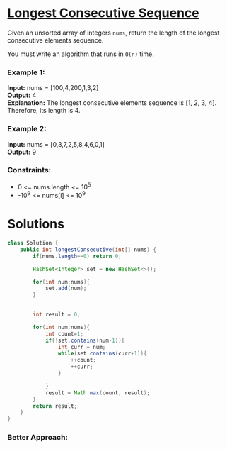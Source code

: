 # [Longest Consecutive Sequence](https://leetcode.com/problems/longest-consecutive-sequence/description/)

Given an unsorted array of integers `nums`, return the length of the longest consecutive elements sequence.

You must write an algorithm that runs in `O(n)` time.

### Example 1:

**Input:** nums = [100,4,200,1,3,2]\
**Output:** 4\
**Explanation:** The longest consecutive elements sequence is [1, 2, 3, 4]. Therefore, its length is 4.

### Example 2:

**Input:** nums = [0,3,7,2,5,8,4,6,0,1]\
**Output:** 9


### Constraints:

* 0 <= nums.length <= 10<sup>5</sup>
* -10<sup>9</sup> <= nums[i] <= 10<sup>9</sup>

# Solutions

```java
class Solution {
    public int longestConsecutive(int[] nums) {
        if(nums.length==0) return 0;

        HashSet<Integer> set = new HashSet<>();

        for(int num:nums){
            set.add(num);
        }

        
        int result = 0;

        for(int num:nums){
            int count=1;
            if(!set.contains(num-1)){
                int curr = num;
                while(set.contains(curr+1)){
                    ++count;
                    ++curr;
                } 

            }
            result = Math.max(count, result);
        }
        return result;   
    }
}
```

### Better Approach:

```java

```


